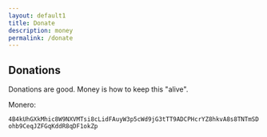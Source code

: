 ```yaml
---
layout: default1
title: Donate
description: money
permalink: /donate
---
```


## Donations
Donations are good. Money is how to keep this "alive".

Monero: 

```4B4kUhGXkMhic8W9NXVMTsi8cLidFAuyW3p5cWd9jG3tTT9ADCPHcrYZ8hkvA8s8TNTmSDohb9CeqJZFGqKddR8qDF1okZp```